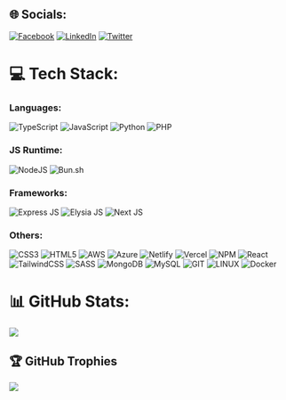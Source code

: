 ## 🌐 Socials:
[![Facebook](https://img.shields.io/badge/Facebook-%231877F2.svg?logo=Facebook&logoColor=white)](https://facebook.com/7ox1c.7) [![LinkedIn](https://img.shields.io/badge/LinkedIn-%230077B5.svg?logo=linkedin&logoColor=white)](https://linkedin.com/in/mhs003) [![Twitter](https://img.shields.io/badge/Twitter-%231DA1F2.svg?logo=Twitter&logoColor=white)](https://twitter.com/BK5D30MT) 

# 💻 Tech Stack:
### Languages:
![TypeScript](https://img.shields.io/badge/typescript-%23007ACC.svg?style=plastic&logo=typescript&logoColor=white)
![JavaScript](https://img.shields.io/badge/javascript-%23323330.svg?style=plastic&logo=javascript&logoColor=%23F7DF1E)
![Python](https://img.shields.io/badge/python-3670A0?style=plastic&logo=python&logoColor=ffdd54)
![PHP](https://img.shields.io/badge/php-%23777BB4.svg?style=plastic&logo=php&logoColor=white)

### JS Runtime:
![NodeJS](https://img.shields.io/badge/node.js-6DA55F?style=plastic&logo=node.js&logoColor=white) 
![Bun.sh](https://img.shields.io/badge/bun-F472B6?style=plastic&logo=bun&logoColor=white)

### Frameworks:
![Express JS](https://img.shields.io/badge/express.js-259DFF?style=plastic&logo=express&logoColor=white)
![Elysia JS](https://img.shields.io/badge/elysia.js-3F06C4?style=plastic&logo=elysiajs&logoColor=white)
![Next JS](https://img.shields.io/badge/Next-black?style=plastic&logo=next.js&logoColor=white)

### Others:

![CSS3](https://img.shields.io/badge/css3-%231572B6.svg?style=plastic&logo=css3&logoColor=white)
![HTML5](https://img.shields.io/badge/html5-%23E34F26.svg?style=plastic&logo=html5&logoColor=white) 
![AWS](https://img.shields.io/badge/AWS-%23FF9900.svg?style=plastic&logo=amazon-aws&logoColor=white) 
![Azure](https://img.shields.io/badge/azure-%230072C6.svg?style=plastic&logo=azure-devops&logoColor=white) 
![Netlify](https://img.shields.io/badge/netlify-%23000000.svg?style=plastic&logo=netlify&logoColor=#00C7B7) 
![Vercel](https://img.shields.io/badge/vercel-%23000000.svg?style=plastic&logo=vercel&logoColor=white) 
![NPM](https://img.shields.io/badge/NPM-%23000000.svg?style=plastic&logo=npm&logoColor=white) 
![React](https://img.shields.io/badge/react-%2320232a.svg?style=plastic&logo=react&logoColor=%2361DAFB) 
![TailwindCSS](https://img.shields.io/badge/tailwindcss-%2338B2AC.svg?style=plastic&logo=tailwind-css&logoColor=white) 
![SASS](https://img.shields.io/badge/SASS-hotpink.svg?style=plastic&logo=SASS&logoColor=white) 
![MongoDB](https://img.shields.io/badge/MongoDB-%234ea94b.svg?style=plastic&logo=mongodb&logoColor=white) 
![MySQL](https://img.shields.io/badge/mysql-%2300f.svg?style=plastic&logo=mysql&logoColor=white)
![GIT](https://img.shields.io/badge/Git-fc6d26?style=plastic&logo=git&logoColor=white) 
![LINUX](https://img.shields.io/badge/Linux-FCC624?style=plastic&logo=linux&logoColor=black) 
![Docker](https://img.shields.io/badge/docker-%230db7ed.svg?style=plastic&logo=docker&logoColor=white)
# 📊 GitHub Stats:
<!--![](https://github-readme-stats.vercel.app/api?username=mhs003&theme=chartreuse-dark&hide_border=false&include_all_commits=true&count_private=false)<br/>
![](https://github-readme-streak-stats.herokuapp.com/?user=mhs003&theme=chartreuse-dark&hide_border=false)<br/>-->
![](https://github-readme-stats.vercel.app/api/top-langs/?username=mhs003&theme=chartreuse-dark&hide_border=false&include_all_commits=true&count_private=false&layout=compact)

## 🏆 GitHub Trophies
![](https://github-profile-trophy.vercel.app/?username=mhs003&theme=gruvbox&no-frame=true&no-bg=false&margin-w=4)
